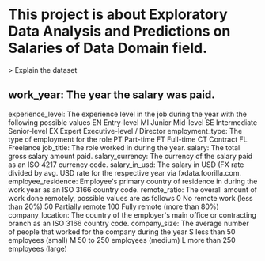 <h1>This project is about Exploratory Data Analysis and Predictions on Salaries of Data Domain field.</h1>>
Explain the dataset
<h2>work_year: The year the salary was paid.</h2>
experience_level: The experience level in the job during the year with the following possible values
EN Entry-level
MI Junior Mid-level
SE Intermediate Senior-level
EX Expert Executive-level / Director
employment_type: The type of employment for the role
PT Part-time
FT Full-time
CT Contract
FL Freelance
job_title: The role worked in during the year.
salary: The total gross salary amount paid.
salary_currency: The currency of the salary paid as an ISO 4217 currency code.
salary_in_usd: The salary in USD (FX rate divided by avg. USD rate for the respective year via fxdata.foorilla.com.
employee_residence: Employee's primary country of residence in during the work year as an ISO 3166 country code.
remote_ratio: The overall amount of work done remotely, possible values are as follows
0 No remote work (less than 20%)
50 Partially remote
100 Fully remote (more than 80%)
company_location: The country of the employer's main office or contracting branch as an ISO 3166 country code.
company_size: The average number of people that worked for the company during the year
S less than 50 employees (small)
M 50 to 250 employees (medium)
L more than 250 employees (large)

